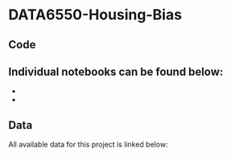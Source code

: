 # DATA6550-Housing-Bias
## Code

Individual notebooks can be found below:<br />
- 
-
-

## Data
All available data for this project is linked below: <br />
